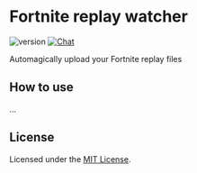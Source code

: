 # Fortnite replay watcher
![version](https://img.shields.io/badge/version-1.0.0-brightgreen.svg) 
[![Chat](https://img.shields.io/badge/chat-on%20discord-7289da.svg)](https://discord.gg/)

Automagically upload your Fortnite replay files

## How to use
...



## License

Licensed under the [MIT License](LICENSE).